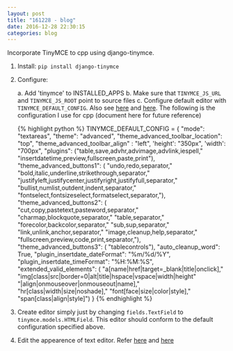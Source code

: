 ```yaml
---
layout: post
title: "161228 - blog"
date: 2016-12-28 22:30:15
categories: blog
---
```


Incorporate TinyMCE to cpp using django-tinymce.

1. Install: `pip install django-tinymce`
2. Configure:

    a. Add 'tinymce' to INSTALLED_APPS
    b. Make sure that `TINYMCE_JS_URL` and `TINYMCE_JS_ROOT` point to source files
    c. Configure default editor with `TINYMCE_DEFAULT_CONFIG`. Also see [here](http://www.tinymce.com/wiki.php/configuration) and [here](http://django-tinymce.readthedocs.io/en/latest/). The following is the configuration I use for cpp (document here for future reference)

    {% highlight python %}
    TINYMCE_DEFAULT_CONFIG = {
        "mode": "textareas",
        "theme": "advanced",
        "theme_advanced_toolbar_location": "top",
        "theme_advanced_toolbar_align" : "left",
        'height': "350px",
        'width': "700px",
        "plugins": ("table,save,advhr,advimage,advlink,iespell,"
                    "insertdatetime,preview,fullscreen,paste,print"),
        "theme_advanced_buttons1": (
                "undo,redo,separator,"
                "bold,italic,underline,strikethrough,separator,"
                "justifyleft,justifycenter,justifyright,justifyfull,separator,"
                "bullist,numlist,outdent,indent,separator,"
                "fontselect,fontsizeselect,formatselect,separator,"),
        "theme_advanced_buttons2": (
                "cut,copy,pastetext,pasteword,separator,"
                "charmap,blockquote,separator,"
                "table,separator,"
                "forecolor,backcolor,separator,"
                "sub,sup,separator,"
                "link,unlink,anchor,separator,"
                "image,cleanup,help,separator,"
                "fullscreen,preview,code,print,separator,"),
        "theme_advanced_buttons3": (
                "tablecontrols"),
        "auto_cleanup_word": True,
        "plugin_insertdate_dateFormat": "%m/%d/%Y",
        "plugin_insertdate_timeFormat": "%H:%M:%S",
        "extended_valid_elements": (
                "a[name|href|target=_blank|title|onclick],"
                "img[class|src|border=0|alt|title|hspace|vspace|width|height"
                        "|align|onmouseover|onmouseout|name],"
                "hr[class|width|size|noshade],"
                "font[face|size|color|style],"
                "span[class|align|style]")
    }
    {% endhighlight %}

3. Create editor simply just by changing `fields.TextField` to `tinymce.models.HTMLField`. This editor should conform to the default configuration specified above.
4. Edit the appearence of text editor. Refer [here](https://www.tinymce.com/docs-3x/reference/buttons/) and [here](http://archive.tinymce.com/wiki.php/Configuration3x:theme_advanced_buttons_1_n_add_before)

